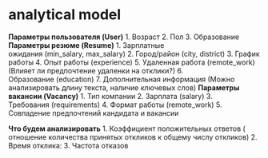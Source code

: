 # analytical model

**Параметры пользователя (User)**
    1. Возраст
    2. Пол
    3. Образование
**Параметры резюме (Resume)**
    1. Зарплатные ожидания (min_salary, max_salary)
    2. Город/район (city, district)
    3. График работы
    4. Опыт работы (experience)
    5. Удаленная работа (remote_work) (Влияет ли предпочтение удаленки на отклики?)
    6. Образование (education)
    7. Дополнительная информация (Можно анализировать длину текста, наличие ключевых слов)
**Параметры вакансии (Vacancy)**
    1. Тип компании
    2. Зарплата (salary)
    3. Требования (requirements)
    4. Формат работы (remote_work)
    5. Совпадение предпочтений кандидата и вакансии

**Что будем анализировать**
    1. Коэффициент положительных ответов ( отношение количества принятых откликов к общему числу откликов)
    2. Время отклика:
    3. Частота отказов

